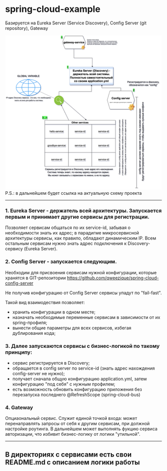 # spring-cloud-example
Базируется на Eureka Server (Service Discovery), 
Config Server (git repository), Gateway

![Spring Cloud архитектура](./static/spring-cloud.drawio.png)
P.S.: в дальнейшем будет ссылка на актуальную схему проекта
___

### 1. Eureka Server - держатель всей архитектуры. Запускается первым и принимает другие сервисы для регистрации.
Позволяет сервисам общаться по их service-id, забывая о необходимости знать их адрес; в парадигме микросервисной архитектуры сервисы, как правило, обладают динамическим IP.
Всем остальным сервисам нужно знать адрес подключения к Discovery-сервису (Eureka Server).


### 2. Сonfig Server - запускается следующим.
Необходим для присвоения сервисам нужной конфигурации, которые хранятся в GIT-репозитории https://github.com/qweezique/spring-cloud-config-server

Не получив конфигурацию от Config Server сервисы упадут по "fail-fast".

Такой вид взаимодествия позволяет:
- хранить конфигурации в одном месте;
- назначать необходимые переменные сервисам в зависимости от их spring-профиля; 
- вынести общие параметры для всех сервисов, избегая дублирования кода;
 
### 3. Далее запускаются **сервисы с бизнес-логикой** по такому принципу:
- сервис регистрируется в Discovery;
- обращается в config server по service-id (знать адрес нахождения config-server не нужно);
- получает сначала общую конфигурацию application.yml, затем конфигурацию "под себя" с нужным профилем;
- есть возможность обновить конфигурацию приложения без перезапуска последнего @RefreshScope (spring-cloud-bus)

### 4. Gateway 
Опциаональный сервис. Служит единой точкой входа: может перенаправлять запросы от себя к другим сервисам, при должной настройке роутинга.
В дальнейшем может выполнять фукцию сервиса авторизации, что избивит бизнес-логику от логики "утильной".

___

## В директориях с сервисами есть свои README.md с описанием логики работы
